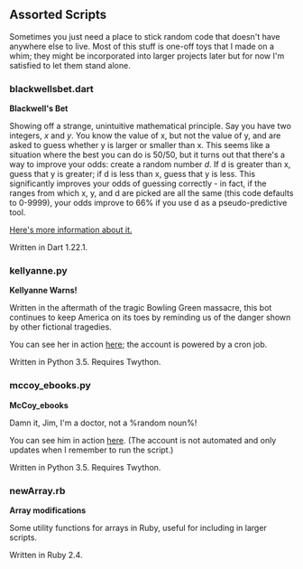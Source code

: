 ## Assorted Scripts

Sometimes you just need a place to stick random code that doesn't have anywhere else to live. Most of this stuff is one-off toys that I made on a whim; they might be incorporated into larger projects later but for now I'm satisfied to let them stand alone.

### blackwellsbet.dart

**Blackwell's Bet**

Showing off a strange, unintuitive mathematical principle. Say you have two integers, *x* and *y*. You know the value of x, but not the value of y, and are asked to guess whether y is larger or smaller than x. This seems like a situation where the best you can do is 50/50, but it turns out that there's a way to improve your odds: create a random number *d*. If d is greater than x, guess that y is greater; if d is less than x, guess that y is less. This significantly improves your odds of guessing correctly - in fact, if the ranges from which x, y, and d are picked are all the same (this code defaults to 0-9999), your odds improve to 66% if you use d as a pseudo-predictive tool.

[Here's more information about it.](https://www.futilitycloset.com/2016/06/28/blackwells-bet/)

Written in Dart 1.22.1.

### kellyanne.py

**Kellyanne Warns!**

Written in the aftermath of the tragic Bowling Green massacre, this bot continues to keep America on its toes by reminding us of the danger shown by other fictional tragedies.

You can see her in action [here](https://www.twitter.com/kellyannewarns); the account is powered by a cron job.

Written in Python 3.5. Requires Twython.

### mccoy_ebooks.py

**McCoy_ebooks**

Damn it, Jim, I'm a doctor, not a %random noun%!

You can see him in action [here](https://www.twitter.com/mccoy_ebooks). (The account is not automated and only updates when I remember to run the script.)

Written in Python 3.5. Requires Twython.

### newArray.rb

**Array modifications**

Some utility functions for arrays in Ruby, useful for including in larger scripts.

Written in Ruby 2.4.
